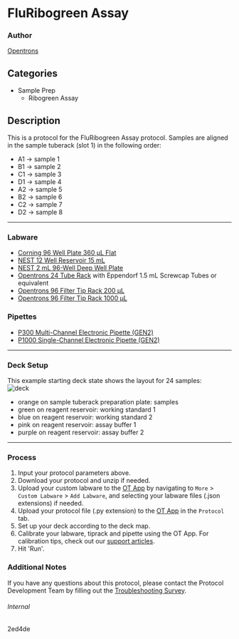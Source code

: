 # FluRibogreen Assay

### Author
[Opentrons](https://opentrons.com/)

## Categories
* Sample Prep
    * Ribogreen Assay

## Description

This is a protocol for the FluRibogreen Assay protocol. Samples are aligned in the sample tuberack (slot 1) in the following order:
* A1 -> sample 1
* B1 -> sample 2
* C1 -> sample 3
* D1 -> sample 4
* A2 -> sample 5
* B2 -> sample 6
* C2 -> sample 7
* D2 -> sample 8

---

### Labware
* [Corning 96 Well Plate 360 µL Flat](https://ecatalog.corning.com/life-sciences/b2c/US/en/Microplates/Assay-Microplates/96-Well-Microplates/Corning®-96-well-Solid-Black-and-White-Polystyrene-Microplates/p/corning96WellSolidBlackAndWhitePolystyreneMicroplates)
* [NEST 12 Well Reservoir 15 mL](https://labware.opentrons.com/nest_12_reservoir_15ml)
* [NEST 2 mL 96-Well Deep Well Plate](https://shop.opentrons.com/collections/verified-labware/products/nest-0-2-ml-96-well-deep-well-plate-v-bottom)
* [Opentrons 24 Tube Rack](https://shop.opentrons.com/collections/verified-labware/products/tube-rack-set-1) with Eppendorf 1.5 mL Screwcap Tubes or equivalent
* [Opentrons 96 Filter Tip Rack 200 µL](https://shop.opentrons.com/collections/opentrons-tips/products/opentrons-200ul-filter-tips)
* [Opentrons 96 Filter Tip Rack 1000 µL](https://shop.opentrons.com/collections/opentrons-tips/products/opentrons-20ul-filter-tips)

### Pipettes
* [P300 Multi-Channel Electronic Pipette (GEN2)](https://shop.opentrons.com/collections/ot-2-pipettes/products/8-channel-electronic-pipette)
* [P1000 Single-Channel Electronic Pipette (GEN2)](https://shop.opentrons.com/collections/ot-2-pipettes/products/single-channel-electronic-pipette)

---

### Deck Setup
This example starting deck state shows the layout for 24 samples:  
![deck](https://opentrons-protocol-library-website.s3.amazonaws.com/custom-README-images/2ed4de/deck2.39.37+PM.png)

* orange on sample tuberack preparation plate: samples
* green on reagent reservoir: working standard 1
* blue on reagent reservoir: working standard 2
* pink on reagent reservoir: assay buffer 1
* purple on reagent reservoir: assay buffer 2

---

### Process
1. Input your protocol parameters above.
2. Download your protocol and unzip if needed.
3. Upload your custom labware to the [OT App](https://opentrons.com/ot-app) by navigating to `More` > `Custom Labware` > `Add Labware`, and selecting your labware files (.json extensions) if needed.
4. Upload your protocol file (.py extension) to the [OT App](https://opentrons.com/ot-app) in the `Protocol` tab.
5. Set up your deck according to the deck map.
6. Calibrate your labware, tiprack and pipette using the OT App. For calibration tips, check out our [support articles](https://support.opentrons.com/en/collections/1559720-guide-for-getting-started-with-the-ot-2).
7. Hit 'Run'.

### Additional Notes
If you have any questions about this protocol, please contact the Protocol Development Team by filling out the [Troubleshooting Survey](https://protocol-troubleshooting.paperform.co/).

###### Internal
2ed4de
